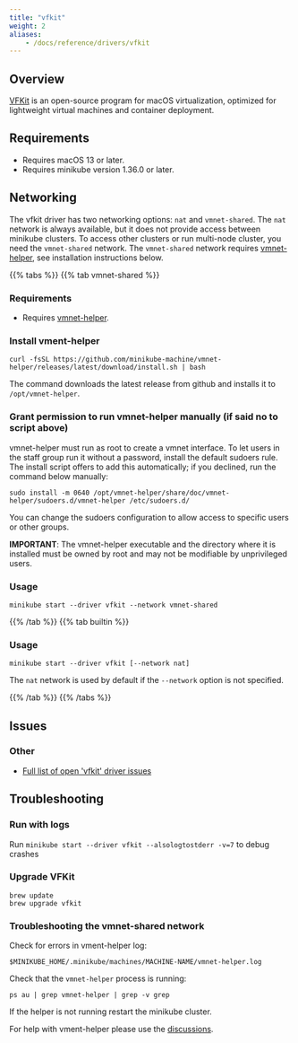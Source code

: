 ```yaml
---
title: "vfkit"
weight: 2
aliases:
    - /docs/reference/drivers/vfkit
---
```


## Overview

[VFKit](https://github.com/crc-org/vfkit) is an open-source program for
macOS virtualization, optimized for lightweight virtual machines and
container deployment.

## Requirements

- Requires macOS 13 or later.
- Requires minikube version 1.36.0 or later.

## Networking

The vfkit driver has two networking options: `nat` and `vmnet-shared`.
The `nat` network is always available, but it does not provide access
between minikube clusters. To access other clusters or run multi-node
cluster, you need the `vmnet-shared` network. The `vmnet-shared` network
requires [vmnet-helper](https://github.com/nirs/vmnet-helper), see
installation instructions below.

{{% tabs %}}
{{% tab vmnet-shared %}}

### Requirements

- Requires [vmnet-helper](https://github.com/nirs/vmnet-helper).

### Install vment-helper

```shell
curl -fsSL https://github.com/minikube-machine/vmnet-helper/releases/latest/download/install.sh | bash
```

The command downloads the latest release from github and installs it to
`/opt/vmnet-helper`.

### Grant permission to run vmnet-helper manually (if said no to script above)

vmnet-helper must run as root to create a vmnet interface. To let users in the staff group run it without a password, install the default sudoers rule. The install script offers to add this automatically; if you declined, run the command below manually:

```shell
sudo install -m 0640 /opt/vmnet-helper/share/doc/vmnet-helper/sudoers.d/vmnet-helper /etc/sudoers.d/
```

You can change the sudoers configuration to allow access to specific
users or other groups.


**IMPORTANT**: The vmnet-helper executable and the directory where it is
installed must be owned by root and may not be modifiable by
unprivileged users.


### Usage

```shell
minikube start --driver vfkit --network vmnet-shared
```

{{% /tab %}}
{{% tab builtin %}}
### Usage

```shell
minikube start --driver vfkit [--network nat]
````

The `nat` network is used by default if the `--network` option is not
specified.

{{% /tab %}}
{{% /tabs %}}

## Issues

### Other

* [Full list of open 'vfkit' driver issues](https://github.com/kubernetes/minikube/labels/co%2Fvfkit)

## Troubleshooting

### Run with logs

Run `minikube start --driver vfkit --alsologtostderr -v=7` to debug crashes

### Upgrade VFKit

```shell
brew update
brew upgrade vfkit
```

### Troubleshooting the vmnet-shared network

Check for errors in vment-helper log:

```shell
$MINIKUBE_HOME/.minikube/machines/MACHINE-NAME/vmnet-helper.log
```

Check that the `vmnet-helper` process is running:

```shell
ps au | grep vmnet-helper | grep -v grep
```

If the helper is not running restart the minikube cluster.

For help with vment-helper please use the
[discussions](https://github.com/nirs/vmnet-helper/discussions).
